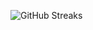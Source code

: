 ![GitHub Streaks](https://github-streaks-mqc9.onrender.com/streak/happilli/image?theme=midnight&cache_bust=1743508535&lang=ja)
